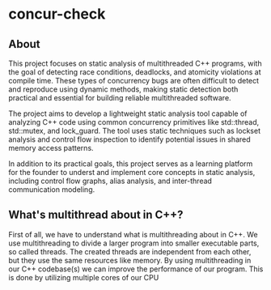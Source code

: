 # concur-check

## About
This project focuses on static analysis of multithreaded C++ programs, with the goal of detecting race conditions, deadlocks, and atomicity violations at compile time. These types of concurrency bugs are often difficult to detect and reproduce using dynamic methods, making static detection both practical and essential for building reliable multithreaded software.

The project aims to develop a lightweight static analysis tool capable of analyzing C++ code using common concurrency primitives like std::thread, std::mutex, and lock_guard. The tool uses static techniques such as lockset analysis and control flow inspection to identify potential issues in shared memory access patterns.

In addition to its practical goals, this project serves as a learning platform for the founder to underst and implement core concepts in static analysis, including control flow graphs, alias analysis, and inter-thread communication modeling.

## What's multithread about in C++?

First of all, we have to understand what is multithreading about in C++. We use multithreading to divide a larger program into smaller executable parts, so called threads. The created threads are independent from each other, but they use the same resources like memory. By using multithreading in our C++ codebase(s) we can improve the performance of our program. This is done by utilizing multiple cores of our CPU
